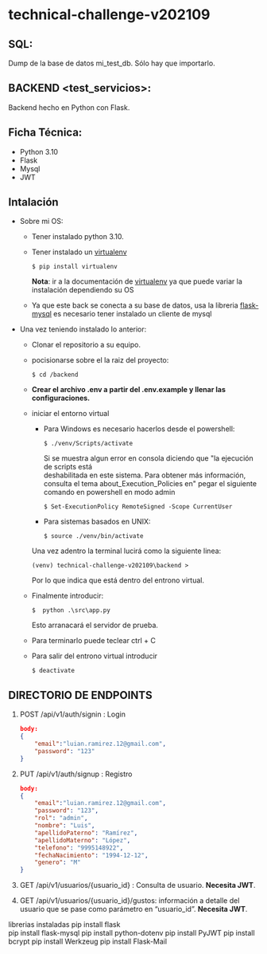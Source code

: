 # technical-challenge-v202109

## SQL: ##

Dump de la base de datos mi_test_db. Sólo hay que importarlo.

## BACKEND <test_servicios>: ##
Backend hecho en Python con Flask.

## Ficha Técnica:

* Python 3.10
* Flask
* Mysql
* JWT

## Intalación

* Sobre mi OS:

    * Tener instalado python 3.10.
    * Tener instalado un [virtualenv](https://docs.python.org/3/tutorial/venv.html)
        ```console
        $ pip install virtualenv
        ```
        **Nota**: ir a la documentación de [virtualenv](https://virtualenv.pypa.io/en/latest/installation.html) ya que puede variar la instalación dependiendo su OS

    * Ya que este back se conecta a su base de datos, usa la libreria [flask-mysql](https://virtualenv.pypa.io/en/latest/installation.html) es necesario tener instalado un cliente de mysql

* Una vez teniendo instalado lo anterior:
    * Clonar el repositorio a su equipo.
    * pocisionarse sobre el la raiz del proyecto:
        ```console
        $ cd /backend
        ```
    * **Crear el archivo .env a partir del .env.example y llenar las configuraciones.**
    * iniciar el entorno virtual
        * Para Windows es necesario hacerlos desde el powershell:
            ```console
            $ ./venv/Scripts/activate  
            ```

            Si se muestra algun error en consola diciendo que "la ejecución de scripts está        
            deshabilitada en este sistema. Para obtener más información, consulta el tema about_Execution_Policies en" pegar el siguiente comando en powershell en modo admin
            
            ```
            $ Set-ExecutionPolicy RemoteSigned -Scope CurrentUser 
            ```

        * Para sistemas basados en UNIX:
            ```console
            $ source ./venv/bin/activate  
            ```
        Una vez adentro la terminal lucirá como la siguiente linea: 

         ```console
         (venv) technical-challenge-v202109\backend >
        ```

        Por lo que indica que está dentro del entrono virtual. 

    * Finalmente introducir:
        ```console
        $  python .\src\app.py 
        ```
        Esto arranacará el servidor de prueba.

    * Para terminarlo puede teclear ctrl + C
    * Para salir del entrono virtual introducir
        ```console
        $ deactivate
        ```
    

## DIRECTORIO DE ENDPOINTS

1. POST /api/v1/auth/signin : Login
    ```json
    body:
    {
        "email":"luian.ramirez.12@gmail.com",
        "password": "123"
    }
    ```
2. PUT /api/v1/auth/signup : Registro
    ```json
    body:
    {
        "email":"luian.ramirez.12@gmail.com",
        "password": "123",
        "rol": "admin",
        "nombre": "Luis",
        "apellidoPaterno": "Ramírez",
        "apellidoMaterno": "López",
        "telefono": "9995148922",
        "fechaNacimiento": "1994-12-12",
        "genero": "M"
    }
    ```
3. GET /api/v1/usuarios/{usuario_id} : Consulta de usuario. **Necesita JWT**.

4. GET /api/v1/usuarios/{usuario_id}/gustos: información a detalle del usuario que se pase como parámetro en “usuario_id”. **Necesita JWT**.





librerias instaladas
pip install flask     
pip install flask-mysql
pip install python-dotenv
pip install PyJWT 
pip install bcrypt
pip install Werkzeug
pip install Flask-Mail
